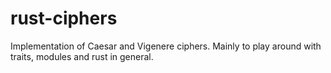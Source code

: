 # rust-ciphers

Implementation of Caesar and Vigenere ciphers. Mainly to play around with traits, modules and rust in general.
